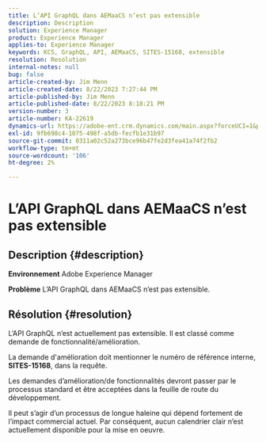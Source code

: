 ```yaml
---
title: L’API GraphQL dans AEMaaCS n’est pas extensible
description: Description
solution: Experience Manager
product: Experience Manager
applies-to: Experience Manager
keywords: KCS, GraphQL, API, AEMaaCS, SITES-15168, extensible
resolution: Resolution
internal-notes: null
bug: false
article-created-by: Jim Menn
article-created-date: 8/22/2023 7:27:44 PM
article-published-by: Jim Menn
article-published-date: 8/22/2023 8:18:21 PM
version-number: 3
article-number: KA-22619
dynamics-url: https://adobe-ent.crm.dynamics.com/main.aspx?forceUCI=1&pagetype=entityrecord&etn=knowledgearticle&id=005edef5-2141-ee11-bdf3-6045bd006239
exl-id: 9fb698c4-1075-498f-a5db-fecfb1e31b97
source-git-commit: 0311a02c52a273bce96b47fe2d3fea41a74f2fb2
workflow-type: tm+mt
source-wordcount: '106'
ht-degree: 2%

---
```


# L’API GraphQL dans AEMaaCS n’est pas extensible

## Description {#description}


<b>Environnement</b>
Adobe Experience Manager

<b>Problème</b>
L’API GraphQL dans AEMaaCS n’est pas extensible.


## Résolution {#resolution}


L’API GraphQL n’est actuellement pas extensible. Il est classé comme demande de fonctionnalité/amélioration.

La demande d&#39;amélioration doit mentionner le numéro de référence interne, <b>SITES-15168</b>, dans la requête.

Les demandes d’amélioration/de fonctionnalités devront passer par le processus standard et être acceptées dans la feuille de route du développement.

Il peut s’agir d’un processus de longue haleine qui dépend fortement de l’impact commercial actuel. Par conséquent, aucun calendrier clair n’est actuellement disponible pour la mise en oeuvre.
